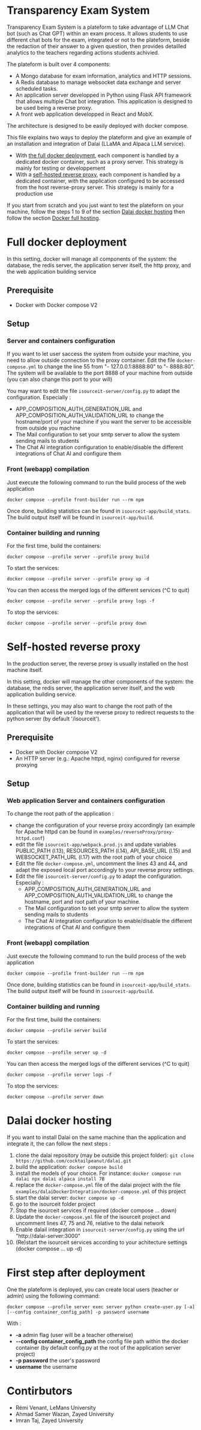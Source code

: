 # Transparency Exam System

Transparency Exam System is a plateform to take advantage of LLM Chat bot (such as Chat GPT) within an exam process. It allows students to use different chat bots for the exam, integrated or not to the plateform, beside the redaction of their answer to a given question, then provides detailled analytics to the teachers regarding actions students achivied.

The plateform is built over 4 components:
- A Mongo database for exam information, analytics and HTTP sessions.
- A Redis database to manage websocket data exchange and server scheduled tasks.
- An application server developped in Python using Flask API framework that allows multiple Chat bot integration. This application is designed to be used being a reverse proxy.
- A front web application developped in React and MobX.

The architecture is designed to be easily deployed with docker compose.

This file explains two ways to deploy the plateform and give an example of an installation and integration of Dalai (LLaMA and Alpaca LLM service).
- With [the full docker deployment](#full_docker_deployment), each component is handled by a dedicated docker container, such as a proxy server. This strategy is mainly for testing or developpement
- With a [self-hosted reverse proxy](#self-hosted_reverse_proxy), each component is handled by a dedicated container, with the application configured to be accessed from the host reverse-proxy server. This strategy is mainly for a production use

If you start from scratch and you just want to test the plateform on your machine, follow the steps 1 to 9 of the section [Dalai docker hosting](#dalai-docker-hosting) then follow the section [Docker full hosting](#full_docker_deployment).


# Full docker deployment

In this setting, docker will manage all components of the system: the database, the redis server, the application server itself, the http proxy, and the web application building service

## Prerequisite

- Docker with Docker compose V2

## Setup

### Server and containers configuration

If you want to let user saccess the system from outside your machine, you need to allow outside connection to the proxy container. Edit the file `docker-compose.yml` to change the line 55 from "- 127.0.0.1:8888:80" to "- 8888:80". The system will be available to the port 8888 of your machine from outside (you can also change this port to your will)

You may want to edit the file `isourceit-server/config.py` to adapt the configuration. Especially :
- APP_COMPOSITION_AUTH_GENERATION_URL and APP_COMPOSITION_AUTH_VALIDATION_URL to change the hostname/port of your machine if you want the server to be accessible from outside you machine
- The Mail configuration to set your smtp server to allow the system sending mails to students
- The Chat AI integration configuration to enable/disable the different integrations of Chat AI and configure them


### Front (webapp) compilation

Just execute the following command to run the build process of the web application
```
docker compose --profile front-builder run --rm npm
```

Once done, building statistics can be found in `isourceit-app/build_stats`. The build output itself will be found in `isourceit-app/build`.

### Container building and running

For the first time, build the containers:

```
docker compose --profile server --profile proxy build
```

To start the services:

```
docker compose --profile server --profile proxy up -d
```

You can then access the merged logs of the different services (^C to quit)

```
docker compose --profile server --profile proxy logs -f
```

To stop the services:

```
docker compose --profile server --profile proxy down
```

# Self-hosted reverse proxy

In the production server, the reverse proxy is usually installed on the host machine itself.

In this setting, docker will manage the other components of the system: the database, the redis server, the application server itself, and the web application building service.

In these settings, you may also want to change the root path of the application that will be used by the reverse proxy to redirect requests to the python server (by default '/isourceit').

## Prerequisite

- Docker with Docker compose V2
- An HTTP server (e.g.: Apache httpd, nginx) configured for reverse proxying

## Setup

### Web application Server and containers configuration

To change the root path of the application :

- change the configuration of your reverse proxy accordingly (an example for Apache httpd can be found in `examples/reverseProxy/proxy-httpd.conf`)
- edit the file `isourceit-app/webpack.prod.js` and update variables PUBLIC_PATH (l.13), RESOURCES_PATH (l.14), API_BASE_URL (l.15) and WEBSOCKET_PATH_URL (l.17) with the root path of your choice
- Edit the file `docker-compose.yml`, uncomment the lines 43 and 44, and adapt the exposed local port accordingly to your reverse proxy settings. 
- Edit the file `isourceit-server/config.py` to adapt the configuration. Especially :
  - APP_COMPOSITION_AUTH_GENERATION_URL and APP_COMPOSITION_AUTH_VALIDATION_URL to change the hostname, port and root path of your machine.
  - The Mail configuration to set your smtp server to allow the system sending mails to students
  - The Chat AI integration configuration to enable/disable the different integrations of Chat AI and configure them

### Front (webapp) compilation

Just execute the following command to run the build process of the web application

```
docker compose --profile front-builder run --rm npm
```

Once done, building statistics can be found in `isourceit-app/build_stats`. The build output itself will be found in `isourceit-app/build`.

### Container building and running

For the first time, build the containers:

```
docker compose --profile server build
```

To start the services:

```
docker compose --profile server up -d
```

You can then access the merged logs of the different services (^C to quit)

```
docker compose --profile server logs -f
```

To stop the services:

```
docker compose --profile server down
```

# Dalai docker hosting

If you want to install Dalai on the same machine than the application and integrate it, the can follow the next steps :

1. clone the dalai repository (may be outside this project folder): `git clone https://github.com/cocktailpeanut/dalai.git`
2. build the application: `docker compose build`
3. install the models of your choice. For instance: `docker compose run dalai npx dalai alpaca install 7B`
4. replace the `docker-compose.yml` file of the dalai project with the file `examples/dalaiDockerIntegration/docker-compose.yml` of this project
5. start the dalai server: `docker compose up -d`
6. go to the isourceit folder project
7. Stop the isourceit services if required (docker compose ... down)
8. Update the `docker-compose.yml` file of the isourceit project and uncomment lines 47, 75 and 76, relative to the dalai network
9. Enable dalail integration in `isourceit-server/config.py`  using the url "http://dalai-server:3000" 
10. (Re)start the isourceit services according to your achitecture settings (docker compose ... up -d)

# First step after deployment

One the plateform is deployed, you can create local users (teacher or admin) using the following command:

```
docker compose --profile server exec server python create-user.py [-a] [--config container_config_path] -p password username
```

With :
- __-a__ admin flag (user will be a teacher otherwise)
- __--config container_config_path__ the config file path within the docker container (by default config.py at the root of the application server project)
- __-p password__ the user's password
- __username__ the username

# Contirbutors
- Rémi Venant, LeMans University
- Ahmad Samer Wazan, Zayed University
- Imran Taj, Zayed University



